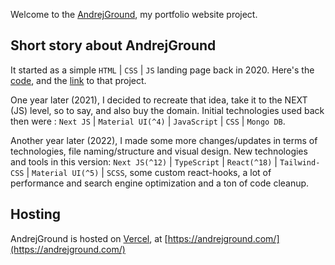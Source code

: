 Welcome to the [AndrejGround](https://andrejground.com/), my portfolio website project.

## Short story about AndrejGround

It started as a simple `HTML` | `CSS` | `JS` landing page back in 2020.
Here's the [code](https://github.com/Ninjaneer87/andrejground/), and the [link](https://andrejground.com/) to that project.

One year later (2021), I decided to recreate that idea, take it to the NEXT (JS) level, so to say, and also buy the domain.
Initial technologies used back then were : `Next JS` | `Material UI(^4)` | `JavaScript` | `CSS` | `Mongo DB`.

Another year later (2022), I made some more changes/updates in terms of technologies, file naming/structure and visual design.
New technologies and tools in this version: `Next JS(^12)` | `TypeScript` | `React(^18)` | `Tailwind-CSS` | `Material UI(^5)` | `SCSS`, some custom react-hooks, a lot of performance and search engine optimization and a ton of code cleanup.

## Hosting

AndrejGround is hosted on [Vercel](https://vercel.com/), at [https://andrejground.com/](https://andrejground.com/)
